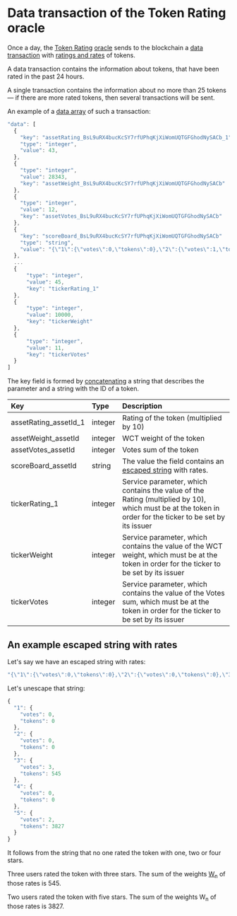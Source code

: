 # Data transaction of the Token Rating oracle

Once a day, the [Token Rating](https://oracles.wavesexplorer.com/oracle/3P2eDV4pWJGmPjLGLrW4dsMA53te4gzkwnH) [oracle](/en/ecosystem/waves-oracles/oracle.md) sends to the blockchain a [data transaction](/en/blockchain/transaction-type/data-transaction.md) with [ratings and rates](/en/ecosystem/waves-token-rating/rating-formula.md) of tokens.

A data transaction contains the information about tokens, that have been rated in the past 24 hours.

A single transaction contains the information about no more than 25 tokens —  if there are more rated tokens, then several transactions will be sent.

An example of a [data array](/en/blockchain/transaction-type/data-transaction.md) of such a transaction:

``` js
"data": [
  {
    "key": "assetRating_BsL9uRX4bucKcSY7rfUPhqKjXiWomUQTGFGhodNySACb_1"
    "type": "integer",
    "value": 43,
  },
  {
    "type": "integer",
    "value": 28343,
    "key": "assetWeight_BsL9uRX4bucKcSY7rfUPhqKjXiWomUQTGFGhodNySACb"
  },
  {
    "type": "integer",
    "value": 12,
    "key": "assetVotes_BsL9uRX4bucKcSY7rfUPhqKjXiWomUQTGFGhodNySACb"
  },
  {
    "key": "scoreBoard_BsL9uRX4bucKcSY7rfUPhqKjXiWomUQTGFGhodNySACb"
    "type": "string",
    "value": "{\"1\":{\"votes\":0,\"tokens\":0},\"2\":{\"votes\":1,\"tokens\":322},\"3\":{\"votes\":0,\"tokens\":0},\"4\":{\"votes\":0,\"tokens\":0},\"5\":{\"votes\":1,\"tokens\":1120}}",
  },
  ...
  {
      "type": "integer",
      "value": 45,
      "key": "tickerRating_1"
  },
  {
      "type": "integer",
      "value": 10000,
      "key": "tickerWeight"
  },
  {
      "type": "integer",
      "value": 11,
      "key": "tickerVotes"
  }
]
```

The key field is formed by [concatenating](https://en.wikipedia.org/wiki/Concatenation) a string that describes the parameter and a string with the ID of a token.

| Key | Type | Description |
| :--- | :--- | :--- |
| assetRating_assetId_1 | integer | Rating of the token (multiplied by 10) |
| assetWeight_assetId | integer | WCT weight of the token |
| assetVotes_assetId | integer | Votes sum of the token |
| scoreBoard_assetId | string | The value the field contains an [escaped string](https://en.wikipedia.org/wiki/Escape_character) with rates. |
| tickerRating_1 | integer | Service parameter, which contains the value of the Rating (multiplied by 10), which must be at the token in order for the ticker to be set by its issuer |
| tickerWeight | integer | Service parameter, which contains the value of the WCT weight, which must be at the token in order for the ticker to be set by its issuer |
| tickerVotes | integer | Service parameter, which contains the value of the Votes sum, which must be at the token in order for the ticker to be set by its issuer |

## An example escaped string with rates

Let's say we have an escaped string with rates:

``` js
"{\"1\":{\"votes\":0,\"tokens\":0},\"2\":{\"votes\":0,\"tokens\":0},\"3\":{\"votes\":3,\"tokens\":545},\"4\":{\"votes\":0,\"tokens\":0},\"5\":{\"votes\":2,\"tokens\":3827}}"
```

Let's unescape that string:

``` js
{
  "1": {
    "votes": 0,
    "tokens": 0
  },
  "2": {
    "votes": 0,
    "tokens": 0
  },
  "3": {
    "votes": 3,
    "tokens": 545
  },
  "4": {
    "votes": 0,
    "tokens": 0
  },
  "5": {
    "votes": 2,
    "tokens": 3827
  }
}
```

It follows from the string that no one rated the token with one, two or four stars.

Three users rated the token with three stars. The sum of the weights [W<sub>n</sub>](/en/ecosystem/waves-token-rating/rating-formula.md) of those rates is 545.

Two users rated the token with five stars. The sum of the weights W<sub>n</sub> of those rates is 3827.
